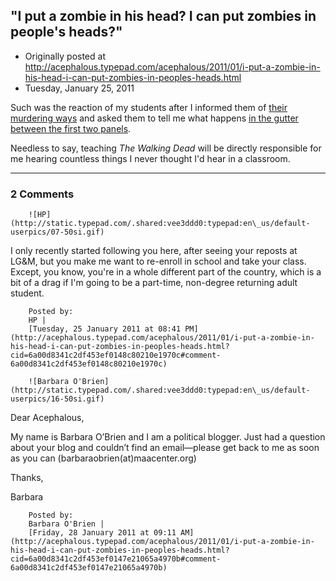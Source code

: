 ## "I put a zombie in his head?  I can put zombies in people's heads?"

 * Originally posted at http://acephalous.typepad.com/acephalous/2011/01/i-put-a-zombie-in-his-head-i-can-put-zombies-in-peoples-heads.html
 * Tuesday, January 25, 2011



Such was the reaction of my students after I informed them of [their murdering ways](http://acephalous.typepad.com/acephalous/2009/10/on-informing-your-students-that-theyre-murderers.html) and asked them to tell me what happens [in the gutter between the first two panels](http://acephalous.typepad.com/acephalous/2011/01/robert-kirkman-walking-dead-moment-to-moment-transitions.html). 

Needless to say, teaching _The Walking Dead_ will be directly responsible for me hearing countless things I never thought I'd hear in a classroom.

		

* * *

### 2 Comments 

		

                
[]()

	

		![HP](http://static.typepad.com/.shared:vee3ddd0:typepad:en\_us/default-userpics/07-50si.gif)
	

	

		

I only recently started following you here, after seeing your reposts at LG&M, but you make me want to re-enroll in school and take your class. Except, you know, you're in a whole different part of the country, which is a bit of a drag if I'm going to be a part-time, non-degree returning adult student.

	

		Posted by:
		HP |
		[Tuesday, 25 January 2011 at 08:41 PM](http://acephalous.typepad.com/acephalous/2011/01/i-put-a-zombie-in-his-head-i-can-put-zombies-in-peoples-heads.html?cid=6a00d8341c2df453ef0148c80210e1970c#comment-6a00d8341c2df453ef0148c80210e1970c)

[]()

	

		![Barbara O'Brien](http://static.typepad.com/.shared:vee3ddd0:typepad:en\_us/default-userpics/16-50si.gif)
	

	

		

Dear Acephalous,

My name is Barbara O’Brien and I am a political blogger.  Just had a question about your blog and couldn’t find an email—please get back to me as soon as you can (barbaraobrien(at)maacenter.org)

Thanks,  

Barbara  

	

		Posted by:
		Barbara O'Brien |
		[Friday, 28 January 2011 at 09:11 AM](http://acephalous.typepad.com/acephalous/2011/01/i-put-a-zombie-in-his-head-i-can-put-zombies-in-peoples-heads.html?cid=6a00d8341c2df453ef0147e21065a4970b#comment-6a00d8341c2df453ef0147e21065a4970b)

		

        